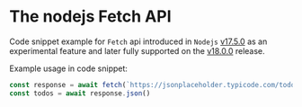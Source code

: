 # The nodejs Fetch API
Code snippet example for `Fetch` api introduced in `Nodejs` [v17.5.0](https://nodejs.org/en/blog/release/v17.5.0/) as an experimental feature and later fully supported on the [v18.0.0](https://nodejs.org/en/blog/release/v18.0.0/) release.

Example usage in code snippet:

```javascript
const response = await fetch(`https://jsonplaceholder.typicode.com/todos/1'`)
const todos = await response.json()
```
